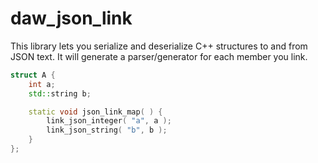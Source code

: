 # daw_json_link 

This library lets you serialize and deserialize C++ structures to and from JSON text.  It will generate a parser/generator for each member you link.

```C++
struct A {
	int a;
	std::string b;

	static void json_link_map( ) {
		link_json_integer( "a", a );
		link_json_string( "b", b );
	}
};
```

